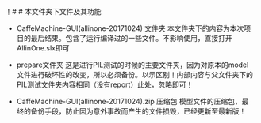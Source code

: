 ！# # 本文件夹下文件及其功能

* CaffeMachine-GUI(allinone-20171024) 文件夹
本文件夹下的内容为本次项目的最后结果。包含了运行编译过的一些文件。不影响使用，直接打开AllinOne.slx即可

* prepare文件夹
这是进行PIL测试的时候的主要文件夹，因为对原本的model文件进行破坏性的改变，所以必须备份。以示区别！内部内容与父文件夹下的PIL测试文件夹内容相同（没有report）此处，忽略即可！

* CaffeMachine-GUI(allinone-20171024).zip 压缩包
模型文件的压缩包，最终的备份手段，防止因为意外事故而产生的文件损毁，已经更新至最新版！


